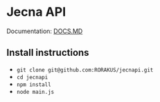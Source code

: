 # Jecna API
Documentation: [DOCS.MD](DOCS.MD)

## Install instructions
* `git clone git@github.com:RORAKUS/jecnapi.git`
* `cd jecnapi`
* `npm install`
* `node main.js`